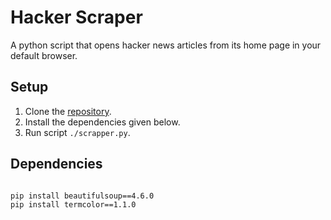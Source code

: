 # Hacker Scraper

A python script that opens hacker news articles from its home page in your default browser.

## Setup

1. Clone the [repository][repository link].
2. Install the dependencies given below.
3. Run script `./scrapper.py`.

## Dependencies

```

pip install beautifulsoup==4.6.0
pip install termcolor==1.1.0

```

[repository link]: https://www.github.com/c0dzilla/hackerScraper